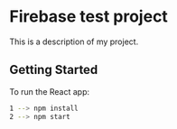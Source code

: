 # Firebase test project

This is a description of my project.

## Getting Started

To run the React app:

```bash
1 --> npm install
2 --> npm start
```
